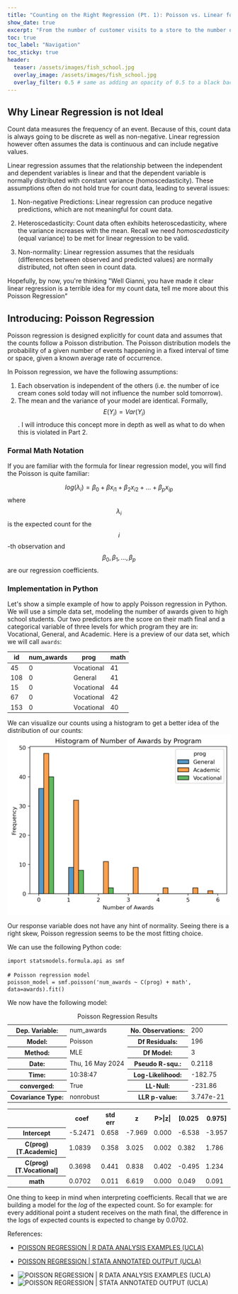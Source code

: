 ```yaml
---
title: "Counting on the Right Regression (Pt. 1): Poisson vs. Linear for Count Data"
show_date: true 
excerpt: "From the number of customer visits to a store to the number of accidents occurring at a specific intersection, count data is everywhere. When modeling, the gut reaction is often to apply linear regression, but this comes with many hazards. In part one of this three-part series, I'll explain why Poisson regression is often more suitable for modeling/predicting counts over linear regression."
toc: true
toc_label: "Navigation"
toc_sticky: true
header:
  teaser: /assets/images/fish_school.jpg
  overlay_image: /assets/images/fish_school.jpg
  overlay_filter: 0.5 # same as adding an opacity of 0.5 to a black background
---
```



## Why Linear Regression is not Ideal

Count data measures the frequency of an event. Because of this, count data is always going to be discrete as well as non-negative. Linear regression however often assumes the data is continuous and can include negative values. 

Linear regression assumes that the relationship between the independent and dependent variables is linear and that the dependent variable is normally distributed with constant variance (homoscedasticity). These assumptions often do not hold true for count data, leading to several issues:

1. Non-negative Predictions: Linear regression can produce negative predictions, which are not meaningful for count data.

2. Heteroscedasticity: Count data often exhibits heteroscedasticity, where the variance increases with the mean. Recall we need *homoscedasticity* (equal variance) to be met for linear regression to be valid.
 
3. Non-normality: Linear regression assumes that the residuals (differences between observed and predicted values) are normally distributed, not often seen in count data. 

Hopefully, by now, you're thinking "Well Gianni, you have made it clear linear regression is a terrible idea for my count data, tell me more about this Poisson Regression" 

## Introducing: Poisson Regression

Poisson regression is designed explicitly for count data and assumes that the counts follow a Poisson distribution. The Poisson distribution models the probability of a given number of events happening in a fixed interval of time or space, given a known average rate of occurrence.

In Poisson regression, we have the following assumptions:

1. Each observation is independent of the others (i.e. the number of ice cream cones sold today will not influence the number sold tomorrow).
2. The mean and the variance of your model are identical. Formally, $$E(Y_i) = Var(Y_i)$$. I will introduce this concept more in depth as well as what to do when this is violated in Part 2. 

### Formal Math Notation

If you are familiar with the formula for linear regression model, you will find the Poisson is quite familiar: 

$$log(\lambda_i) = \beta_0 + \beta x_{i1} + \beta_2 x_{i2} + \ldots + \beta_p x_{ip}$$ where $$\lambda_i$$ is the expected count for the $$i$$-th observation and $$\beta_0, \beta_1, \ldots, \beta_p$$ are our regression coefficients. 

### Implementation in Python

Let's show a simple example of how to apply Poisson regression in Python. We will use a simple data set, modeling the number of awards given to high school students. Our two predictors are the score on their math final and a categorical variable of three levels for which program they are in: Vocational, General, and Academic. Here is a preview of our data set, which we will call `awards`: 

|id | num_awards | prog | math |
|---|---|---|---|
45 | 0 | Vocational | 41 |
108 | 0 | General | 41 |
15 | 0 | Vocational | 44 |
67 | 0 | Vocational | 42 |
153 | 0 | Vocational | 40 |

We can visualize our counts using a histogram to get a better idea of the distribution of our counts:
![Counts Separated by Program Type](https://github.com/gspiga/gspiga.github.io/blob/master/code_books/Poisson_Regression/Part_1/histogram_of_num_awards.png?raw=true)

Our response variable does not have any hint of normality. Seeing there is a right skew, Poisson regression seems to be the most fitting choice. 

We can use the following Python code:

```
import statsmodels.formula.api as smf

# Poisson regression model
poisson_model = smf.poisson('num_awards ~ C(prog) + math', data=awards).fit()
```
We now have the following model:

<table class="simpletable">
<caption>Poisson Regression Results</caption>
<tr>
  <th>Dep. Variable:</th>      <td>num_awards</td>    <th>  No. Observations:  </th>  <td>   200</td>  
</tr>
<tr>
  <th>Model:</th>                <td>Poisson</td>     <th>  Df Residuals:      </th>  <td>   196</td>  
</tr>
<tr>
  <th>Method:</th>                 <td>MLE</td>       <th>  Df Model:          </th>  <td>     3</td>  
</tr>
<tr>
  <th>Date:</th>            <td>Thu, 16 May 2024</td> <th>  Pseudo R-squ.:     </th>  <td>0.2118</td>  
</tr>
<tr>
  <th>Time:</th>                <td>10:38:47</td>     <th>  Log-Likelihood:    </th> <td> -182.75</td> 
</tr>
<tr>
  <th>converged:</th>             <td>True</td>       <th>  LL-Null:           </th> <td> -231.86</td> 
</tr>
<tr>
  <th>Covariance Type:</th>     <td>nonrobust</td>    <th>  LLR p-value:       </th> <td>3.747e-21</td>
</tr>
</table>
<table class="simpletable">
<tr>
            <td></td>               <th>coef</th>     <th>std err</th>      <th>z</th>      <th>P>|z|</th>  <th>[0.025</th>    <th>0.975]</th>  
</tr>
<tr>
  <th>Intercept</th>             <td>   -5.2471</td> <td>    0.658</td> <td>   -7.969</td> <td> 0.000</td> <td>   -6.538</td> <td>   -3.957</td>
</tr>
<tr>
  <th>C(prog)[T.Academic]</th>   <td>    1.0839</td> <td>    0.358</td> <td>    3.025</td> <td> 0.002</td> <td>    0.382</td> <td>    1.786</td>
</tr>
<tr>
  <th>C(prog)[T.Vocational]</th> <td>    0.3698</td> <td>    0.441</td> <td>    0.838</td> <td> 0.402</td> <td>   -0.495</td> <td>    1.234</td>
</tr>
<tr>
  <th>math</th>                  <td>    0.0702</td> <td>    0.011</td> <td>    6.619</td> <td> 0.000</td> <td>    0.049</td> <td>    0.091</td>
</tr>
</table>

One thing to keep in mind when interpreting coefficients. Recall that we are building a model for the *log* of the expected count. So for example: for every additional point a student receives on the math final, the difference in the logs of expected counts is expected to change by 0.0702. 


References: 
- <p><a href="https://stats.oarc.ucla.edu/r/dae/poisson-regression/">POISSON REGRESSION | R DATA ANALYSIS EXAMPLES (UCLA)</a></p>
- <p><a href="https://stats.oarc.ucla.edu/stata/output/poisson-regression/">POISSON REGRESSION | STATA ANNOTATED OUTPUT (UCLA)</a></p>
- ![POISSON REGRESSION | R DATA ANALYSIS EXAMPLES (UCLA)](https://stats.oarc.ucla.edu/r/dae/poisson-regression/)
- ![POISSON REGRESSION | STATA ANNOTATED OUTPUT (UCLA)](https://stats.oarc.ucla.edu/stata/output/poisson-regression/)
